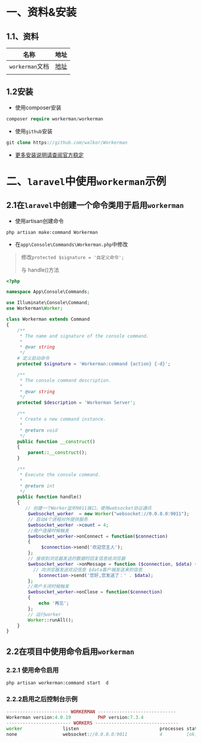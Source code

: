 

#   一、资料&安装

## 1.1、资料

| 名称            | 地址                              |
| --------------- | --------------------------------- |
| `workerman`文档 | [地址](http://doc.workerman.net/) |
|                 |                                   |

## 1.2安装

- 使用composer安装

```php
composer require workerman/workerman
```

- 使用`github`安装

```php
git clone https://github.com/walkor/Workerman
```

- [更多安装说明请查阅官方稳定](http://doc.workerman.net/install/install.html)

# 二、`laravel`中使用`workerman`示例

## 2.1在`laravel`中创建一个命令类用于启用`workerman`

- 使用artisan创建命令

```shell
php artisan make:command Workerman
```

- 在`app\Console\Commands\Workerman.php`中修改

> 修改`protected $signature = '自定义命令';`
>
> 与 handle()方法

```php
<?php

namespace App\Console\Commands;

use Illuminate\Console\Command;
use Workerman\Worker;

class Workerman extends Command
{
    /**
     * The name and signature of the console command.
     *
     * @var string
     */
    # 定义启动命令
    protected $signature = 'Workerman:command {action} {-d}';

    /**
     * The console command description.
     *
     * @var string
     */
    protected $description = 'Workerman Server';

    /**
     * Create a new command instance.
     *
     * @return void
     */
    public function __construct()
    {
        parent::__construct();
    }

    /**
     * Execute the console command.
     *
     * @return int
     */
    public function handle()
    {
       // 创建一个Worker监听9011端口，使用websocket协议通讯
        $websocket_worker  = new Worker("websocket://0.0.0.0:9011");
        // 启动4个进程对外提供服务
        $websocket_worker ->count = 4;
        //用户连接时候触发
        $websocket_worker->onConnect = function($connection)
        {
             $connection->send('欢迎您主人');
        };
        // 接收到浏览器发送的数据时回复信息给浏览器
        $websocket_worker ->onMessage = function ($connection, $data) {
          // 向浏览器发送欢迎信息 $data客户端发送来的信息
            $connection->send('您好,您发送了：' . $data);
        };
        //用户关闭时候触发
        $websocket_worker->onClose = function($connection)
        {
            echo '再见';
        };
        // 运行worker
        Worker::runAll();
    }
}

```

## 2.2在项目中使用命令启用`workerman`

### 2.2.1 使用命令启用

```shell
php artisan workerman:command start  d
```

### 2.2.2启用之后控制台示例

```php
----------------------- WORKERMAN -----------------------------
Workerman version:4.0.19          PHP version:7.3.4
------------------------ WORKERS -------------------------------
worker               listen                              processes status
none                 websocket://0.0.0.0:9011            4         [ok]
```


